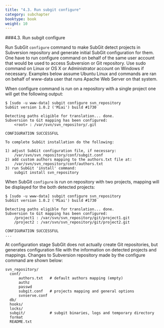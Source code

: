 ```yaml
---
title: "4.3. Run subgit configure"
category: subchapter
booktype: book
weight: 10
---
```

###4.3. Run subgit configure

Run SubGit `configure` command to make SubGit detect projects in Subversion repository and generate initial SubGit configuration for them. One have to run configure command on behalf of the same user account that would be used to access Subversion or Git repository. Use sudo command on Linux or OS X or Administrator account on Windows if necessary. Examples below assume Ubuntu Linux and commands are ran on behalf of www-data user that runs Apache Web Server on that system.

When configure command is run on a repository with a single project one will get the following output:

    $ [sudo -u www-data] subgit configure svn_repository
    SubGit version 1.0.2 ('Miai') build #1730

    Detecting paths eligible for translation... done.
    Subversion to Git mapping has been configured:
        <root> : /var/svn/svn_repository/.git

    CONFIGURATION SUCCESSFUL

    To complete SubGit installation do the following:

    1) adjust SubGit configuration file, if necessary:
        /var/svn/svn_repository/conf/subgit.conf
    2) add custom authors mapping to the authors.txt file at:
        /var/svn/svn_repository/conf/authors.txt
    3) run SubGit 'install' command:
        subgit install svn_repository

When SubGit `configure` is run on repository with two projects, mapping will be displayed for the both detected projects:

    $ [sudo -u www-data] subgit configure svn_repository
    SubGit version 1.0.2 ('Miai') build #1730

    Detecting paths eligible for translation... done.
    Subversion to Git mapping has been configured:
        /project1 : /var/svn/svn_repository/git/project1.git
        /project2 : /var/svn/svn_repository/git/project2.git

    CONFIGURATION SUCCESSFUL
    ...

At configuration stage SubGit does not actually create Git repositories, but generates configuration file with the information on detected projects and mappings. Changes to Subversion repository made by the configure command are shown below:

    svn_repository/
      conf/
          authors.txt   # default authors mapping (empty)
          authz
          passwd
          subgit.conf   # projects mapping and general options
          svnserve.conf
      db/
      hooks/
      locks/
      subgit/           # subgit binaries, logs and temporary directory
      format
      README.txt

[](#up)